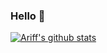 ### Hello 👋

[![Ariff's github stats](https://github-readme-stats.vercel.app/api?username=ariffrahimin&show_icons=true&title_color=fff&icon_color=79ff97&text_color=9f9f9f&bg_color=151515)]()
